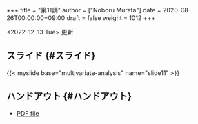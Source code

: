 +++
title = "第11講"
author = ["Noboru Murata"]
date = 2020-08-26T00:00:00+09:00
draft = false
weight = 1012
+++

<span class="timestamp-wrapper"><span class="timestamp">&lt;2022-12-13 Tue&gt; </span></span> 更新


## スライド {#スライド}

{{< myslide base="multivariate-analysis" name="slide11" >}}


## ハンドアウト {#ハンドアウト}

-   [PDF file](https://noboru-murata.github.io/multivariate-analysis/pdfs/slide11.pdf)
